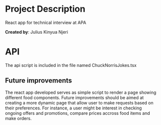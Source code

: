 # Project Description
React app for technical interview at APA

__Created by__: Julius Kinyua Njeri

# API
The api script is included in the file named ChuckNorrisJokes.tsx

## Future improvements
The react app developed serves as simple script to render a page showing different food components. Future improvements should be aimed at creating a more dynamic page that allow user to make requests based on their preferences.
For instance, a user might be interest in checking ongoing offers and promotions, compare prices accross food items and make orders.
